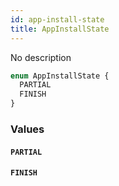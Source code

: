 ```yaml
---
id: app-install-state
title: AppInstallState
---
```


No description

```graphql
enum AppInstallState {
  PARTIAL
  FINISH
}
```

### Values

#### `PARTIAL`

#### `FINISH`
